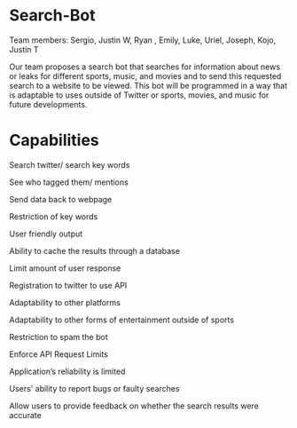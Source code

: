 # Search-Bot
Team members: Sergio, Justin W, Ryan , Emily, Luke, Uriel, Joseph, Kojo, Justin T

Our team proposes a search bot that searches for information about news or leaks for different sports, music, and movies and to send this requested search to a website to be viewed. This bot will be programmed in a way that is adaptable to uses outside of Twitter or sports, movies, and music for future developments. 

# Capabilities 

Search twitter/ search key words 

See who tagged them/ mentions 

Send data back to webpage 

Restriction of key words 

User friendly output 

Ability to cache the results through a database 

Limit amount of user response 

Registration to twitter to use API 

Adaptability to other platforms 

Adaptability to other forms of entertainment outside of sports  

Restriction to spam the bot 

Enforce API Request Limits 

Application’s reliability is limited 

Users' ability to report bugs or faulty searches 

Allow users to provide feedback on whether the search results were accurate  
